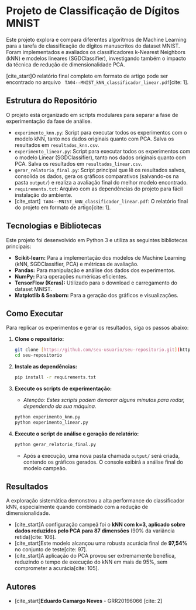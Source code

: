 # Projeto de Classificação de Dígitos MNIST

Este projeto explora e compara diferentes algoritmos de Machine Learning para a tarefa de classificação de dígitos manuscritos do dataset MNIST. Foram implementados e avaliados os classificadores k-Nearest Neighbors (kNN) e modelos lineares (SGDClassifier), investigando também o impacto da técnica de redução de dimensionalidade PCA.

[cite_start]O relatório final completo em formato de artigo pode ser encontrado no arquivo ` TA04--MNIST_kNN_classificador_linear.pdf`[cite: 1].

## Estrutura do Repositório

O projeto está organizado em scripts modulares para separar a fase de experimentação da fase de análise.

-   `experimento_knn.py`: Script para executar todos os experimentos com o modelo kNN, tanto nos dados originais quanto com PCA. Salva os resultados em `resultados_knn.csv`.
-   `experimento_linear.py`: Script para executar todos os experimentos com o modelo Linear (SGDClassifier), tanto nos dados originais quanto com PCA. Salva os resultados em `resultados_linear.csv`.
-   `gerar_relatorio_final.py`: Script principal que lê os resultados salvos, consolida os dados, gera os gráficos comparativos (salvando-os na pasta `output/`) e realiza a avaliação final do melhor modelo encontrado.
-   `requirements.txt`: Arquivo com as dependências do projeto para fácil instalação do ambiente.
-   [cite_start]` TA04--MNIST_kNN_classificador_linear.pdf`: O relatório final do projeto em formato de artigo[cite: 1].

## Tecnologias e Bibliotecas

Este projeto foi desenvolvido em Python 3 e utiliza as seguintes bibliotecas principais:

-   **Scikit-learn:** Para a implementação dos modelos de Machine Learning (kNN, SGDClassifier, PCA) e métricas de avaliação.
-   **Pandas:** Para manipulação e análise dos dados dos experimentos.
-   **NumPy:** Para operações numéricas eficientes.
-   **TensorFlow (Keras):** Utilizado para o download e carregamento do dataset MNIST.
-   **Matplotlib & Seaborn:** Para a geração dos gráficos e visualizações.

## Como Executar

Para replicar os experimentos e gerar os resultados, siga os passos abaixo:

1.  **Clone o repositório:**
    ```bash
    git clone [https://github.com/seu-usuario/seu-repositorio.git](https://github.com/seu-usuario/seu-repositorio.git)
    cd seu-repositorio
    ```

2.  **Instale as dependências:**
    ```bash
    pip install -r requirements.txt
    ```

3.  **Execute os scripts de experimentação:**
    * *Atenção: Estes scripts podem demorar alguns minutos para rodar, dependendo da sua máquina.*

    ```bash
    python experimento_knn.py
    python experimento_linear.py
    ```

4.  **Execute o script de análise e geração de relatório:**
    ```bash
    python gerar_relatorio_final.py
    ```
    * Após a execução, uma nova pasta chamada `output/` será criada, contendo os gráficos gerados. O console exibirá a análise final do modelo campeão.

## Resultados

A exploração sistemática demonstrou a alta performance do classificador kNN, especialmente quando combinado com a redução de dimensionalidade.

-   [cite_start]A configuração campeã foi o **kNN com k=3, aplicado sobre dados reduzidos pelo PCA para 87 dimensões** (90% da variância retida)[cite: 106].
-   [cite_start]Este modelo alcançou uma robusta acurácia final de **97,54%** no conjunto de teste[cite: 97].
-   [cite_start]A aplicação do PCA provou ser extremamente benéfica, reduzindo o tempo de execução do kNN em mais de 95%, sem comprometer a acurácia[cite: 105].

## Autores

-   [cite_start]**Eduardo Camargo Neves** - GRR20196066 [cite: 2]
